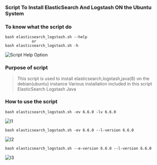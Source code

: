 ### Script To Install ElasticSearch And Logstash ON the Ubuntu System ###


### To know what the script do ##

```
bash elasticsearch_logstash.sh --help
            or
bash elasticsearch_logstash.sh -h
```

![Script Help Option](https://raw.githubusercontent.com/BullHacks3/Scripts/master/ElasticSearch_Logstash_Installation/Images/help_long.png)


### Purpose of script ###
>This script is used to install elasticsearch,logstash,java(8) on the debian(ubuntu) instance
>Various installation included in this script
>ElasticSearch
>Logstash
>Java


### How to use the script

```
bash elasticsearch_logstash.sh -ev 6.6.0 -lv 6.6.0
```
![l1](https://raw.githubusercontent.com/BullHacks3/Scripts/master/ElasticSearch_Logstash_Installation/Images/short_install.png)

```
bash elasticsearch_logstash.sh -ev 6.6.0 --l-version 6.6.0
```
![l2](https://raw.githubusercontent.com/BullHacks3/Scripts/master/ElasticSearch_Logstash_Installation/Images/l1.png)


```
bash elasticsearch_logstash.sh --e-version 6.6.0 --l-version 6.6.0
```
![l3](https://raw.githubusercontent.com/BullHacks3/Scripts/master/ElasticSearch_Logstash_Installation/Images/l2.png)
